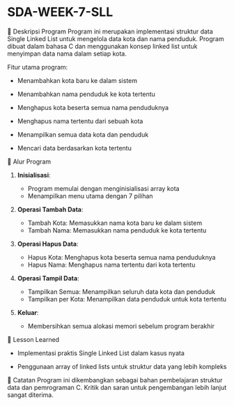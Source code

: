 # SDA-WEEK-7-SLL
📌 Deskripsi Program
Program ini merupakan implementasi struktur data Single Linked List untuk mengelola data kota dan nama penduduk. Program dibuat dalam bahasa C dan menggunakan konsep linked list untuk menyimpan data nama dalam setiap kota.

Fitur utama program:

- Menambahkan kota baru ke dalam sistem

- Menambahkan nama penduduk ke kota tertentu

- Menghapus kota beserta semua nama penduduknya

- Menghapus nama tertentu dari sebuah kota

- Menampilkan semua data kota dan penduduk

- Mencari data berdasarkan kota tertentu

🔄 Alur Program

1. **Inisialisasi**:
   - Program memulai dengan menginisialisasi array kota
   - Menampilkan menu utama dengan 7 pilihan

2. **Operasi Tambah Data**:
   - Tambah Kota: Memasukkan nama kota baru ke dalam sistem
   - Tambah Nama: Memasukkan nama penduduk ke kota tertentu

3. **Operasi Hapus Data**:
   - Hapus Kota: Menghapus kota beserta semua nama penduduknya
   - Hapus Nama: Menghapus nama tertentu dari kota tertentu

4. **Operasi Tampil Data**:
   - Tampilkan Semua: Menampilkan seluruh data kota dan penduduk
   - Tampilkan per Kota: Menampilkan data penduduk untuk kota tertentu

5. **Keluar**:
   - Membersihkan semua alokasi memori sebelum program berakhir

🎯 Lesson Learned
- Implementasi praktis Single Linked List dalam kasus nyata

- Penggunaan array of linked lists untuk struktur data yang lebih kompleks

📝 Catatan
Program ini dikembangkan sebagai bahan pembelajaran struktur data dan pemrograman C. Kritik dan saran untuk pengembangan lebih lanjut sangat diterima.
